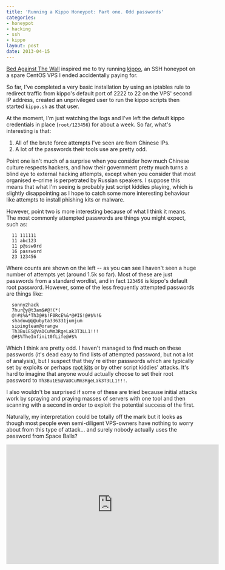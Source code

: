 ```yaml
--- 
title: 'Running a Kippo Honeypot: Part one. Odd passwords'
categories: 
- honeypot
- hacking
- ssh
- kippo
layout: post
date: 2013-04-15
---
```


[Bed Against The Wall][1] inspired me to try running [kippo][2], an SSH honeypot on a spare CentOS VPS I ended accidentally paying for. 

So far, I've completed a very basic installation by using an iptables rule to redirect traffic from kippo's default port of 2222 to 22 on the VPS' second IP address, created an unprivileged user to run the kippo scripts then started `kippo.sh` as that user.

At the moment, I'm just watching the logs and I've left the default kippo credentials in place (`root/123456`) for about a week. So far, what's interesting is that:

1. All of the brute force attempts I've seen are from Chinese IPs.
2. A lot of the passwords their tools use are pretty odd.

Point one isn't much of a surprise when you consider how much Chinese culture respects hackers, and how their government pretty much turns a blind eye to external hacking attempts, except when you consider that most organised e-crime is perpetrated by Russian speakers. I suppose this means that what I'm seeing is probably just script kiddies playing, which is slightly disappointing as I hope to catch some more interesting behaviour like attempts to install phishing kits or malware.

However, point two is more interesting because of what I think it means. The most commonly attempted passwords are things you might expect, such as:

	  11 111111     
	  11 abc123
	  11 p@ssw0rd
	  16 password
	  23 123456

Where counts are shown on the left -- as you can see I haven't seen a huge number of attempts yet (around 1.5k so far). Most of  these are just passwords from a standard wordlist, and in fact `123456` is kippo's default root password. However, some of the less frequently attempted passwords are things like:

	  sonny2hack
	  7hur@y@t3am$#@!(*(
	  @!#$%&*Th3@#$!F0RcE%&*@#IS!@#$%!&
	  shadow@@@ubyta336331jumjum
	  sipingteam@orangw
	  Th3Bu1ES@VaDCuMm3RgeLak3T3LL1!!!
	  @#$%TheInfinit0fLife@#$%

Which I think are pretty odd. I haven't managed to find much on these passwords (it's dead easy to find lists of attempted password, but not a lot of analysis), but I suspect that they're either passwords which are typically set by exploits or perhaps [root kits][3] or by other script kiddies' attacks. It's hard to imagine that anyone would actually choose to set their root password to `Th3Bu1ES@VaDCuMm3RgeLak3T3LL1!!!`. 

I also wouldn't be surprised if some of these are tried because initial attacks work by spraying and praying masses of servers with one tool and then scanning with a second in order to exploit the potential success of the first. 

Naturally, my interpretation could be totally off the mark but it looks as though most people even semi-diligent VPS-owners have nothing to worry about from this type of attack… and surely nobody actually uses the password from Space Balls? 

<iframe width="560" height="315" src="https://www.youtube-nocookie.com/embed/a6iW-8xPw3k?rel=0" frameborder="0" allowfullscreen></iframe>



[1]:	http://blog.macuyiko.com/2011/03/running-ssh-honeypot-with-kippo-lets.html "Running A SSH Honeypot With Kippo: Let's Catch Some Script Kiddies"
[2]:	https://code.google.com/p/kippo/
[3]:	http://ubuntuforums.org/showthread.php?t=1597383
